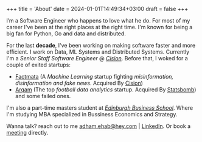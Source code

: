 +++
title = 'About'
date = 2024-01-01T14:49:34+03:00
draft = false
+++


I’m a Software Engineer who happens to love what he do. For most of my career I've been at the right places at the right time. I'm known for being a big fan for Python, Go and data and distributed.

For the last **decade**, I've been working on making software faster and more efficient. I work on Data, ML Systems and Distributed Systems. 
Currently I'm a *Senior Staff Software Engineer* @ *[Cision](https://www.cision.com/)*. Before that, I woked for a couple of exited startups:
- [Factmata](https://www.crunchbase.com/organization/factmata) (A *Machine Learning* startup fighting *misinformation, disinformation and fake news*. Acquired By [Cision](https://cision.com))
- [Arqam](https://www.crunchbase.com/organization/arqamfc) (The top *football data analytics* startup. Acquired By [Statsbomb](https://www.statsbomb.com/)) and some failed ones.

I'm also a part-time masters student at *[Edinburgh Business School](https://www.hw.ac.uk/ebs/)*. Where I'm studying MBA specialized in Bussiness Economics and Strategy.

Wanna talk? reach out to me [adham.ehab@hey.com](mailto:adham.ehab@hey.com) | [LinkedIn](http://linkedin.com/in/adham-ehab).
Or book a [meeting](https://app.cal.com/adhamehab) directly.
